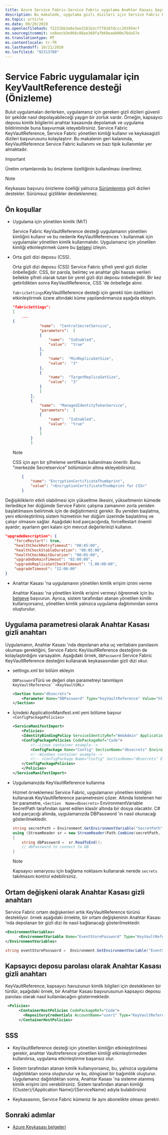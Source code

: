 ```yaml
---
title: Azure Service Fabric-Service Fabric uygulama Anahtar Kasası başvurularını kullanma
description: Bu makalede, uygulama gizli dizileri için Service Fabric KeyVaultReference desteğinin nasıl kullanılacağı açıklanmaktadır.
ms.topic: article
ms.date: 09/20/2019
ms.openlocfilehash: f2221bb3e8e3ee3181b2cff70107dccc203954cf
ms.sourcegitcommit: ce8eecb3e966c08ae368fafb69eaeb00e76da57e
ms.translationtype: MT
ms.contentlocale: tr-TR
ms.lasthandoff: 10/21/2020
ms.locfileid: "92313788"
---
```

# <a name="keyvaultreference-support-for-service-fabric-applications-preview"></a>Service Fabric uygulamalar için KeyVaultReference desteği (Önizleme)

Bulut uygulamaları derlerken, uygulamanız için gereken gizli dizileri güvenli bir şekilde nasıl depolayabileceği yaygın bir zorluk vardır. Örneğin, kapsayıcı deposu kimlik bilgilerini anahtar kasasında depolamak ve uygulama bildiriminde buna başvurmak isteyebilirsiniz. Service Fabric KeyVaultReference, Service Fabric yönetilen kimliği kullanır ve keykasagizli dizileri başvurusunu kolaylaştırır. Bu makalenin geri kalanında, KeyVaultReference Service Fabric kullanımı ve bazı tipik kullanımlar yer almaktadır.

> [!IMPORTANT]
> Üretim ortamlarında bu önizleme özelliğinin kullanılması önerilmez.

> [!NOTE]
> Keykasası başvuru önizleme özelliği yalnızca [Sürümlenmiş](../key-vault/general/about-keys-secrets-certificates.md#objects-identifiers-and-versioning) gizli dizileri destekler. Sürümsuz gizlilikler desteklenmez.

## <a name="prerequisites"></a>Ön koşullar

- Uygulama için yönetilen kimlik (MıT)
    
    Service Fabric KeyVaultReference desteği uygulamanın yönetilen kimliğini kullanır ve bu nedenle KeyVaultReferences 'ı kullanmak için uygulamalar yönetilen kimlik kullanmalıdır. Uygulamanız için yönetilen kimliği etkinleştirmek üzere bu [belgeyi](concepts-managed-identity.md) izleyin.

- Orta gizli dizi deposu (CSS).

    Orta gizli dizi deposu (CSS) Service Fabric şifreli yerel gizli diziler önbelleğidir. CSS, bir parola, belirteç ve anahtar gibi hassas verileri bellekte şifreli olarak tutan bir yerel gizli dizi deposu önbelleğidir. Bir kez getirildikten sonra KeyVaultReference, CSS 'de önbelleğe alınır.

    `fabricSettings`KeyVaultReference desteği için gerekli tüm özellikleri etkinleştirmek üzere altındaki küme yapılandırmanıza aşağıda ekleyin.

    ```json
    "fabricSettings": 
    [
        ...
    {
                "name":  "CentralSecretService",
                "parameters":  [
                {
                    "name":  "IsEnabled",
                    "value":  "true"
                },
                {
                    "name":  "MinReplicaSetSize",
                    "value":  "3"
                },
                {
                    "name":  "TargetReplicaSetSize",
                    "value":  "3"
                }
                ]
            },
            {
                "name":  "ManagedIdentityTokenService",
                "parameters":  [
                {
                    "name":  "IsEnabled",
                    "value":  "true"
                }
                ]
            }
            ]
    ```

    > [!NOTE] 
    > CSS için ayrı bir şifreleme sertifikası kullanılması önerilir. Bunu "merkezde Secretservice" bölümünün altına ekleyebilirsiniz.
    

    ```json
        {
            "name": "EncryptionCertificateThumbprint",
            "value": "<EncryptionCertificateThumbprint for CSS>"
        }
    ```
Değişikliklerin etkili olabilmesi için yükseltme ilkesini, yükseltmenin kümede ilerledikçe her düğümde Service Fabric çalışma zamanının zorla yeniden başlatılmasını belirtmek için de değiştirmeniz gerekir. Bu yeniden başlatma, yeni etkinleştirilmiş sistem hizmetinin her düğüm üzerinde başlatılmış ve çalışır olmasını sağlar. Aşağıdaki kod parçacığında, forceRestart önemli ayardır; ayarların geri kalanı için mevcut değerlerinizi kullanın.
```json
"upgradeDescription": {
    "forceRestart": true,
    "healthCheckRetryTimeout": "00:45:00",
    "healthCheckStableDuration": "00:05:00",
    "healthCheckWaitDuration": "00:05:00",
    "upgradeDomainTimeout": "02:00:00",
    "upgradeReplicaSetCheckTimeout": "1.00:00:00",
    "upgradeTimeout": "12:00:00"
}
```
- Anahtar Kasası 'na uygulamanın yönetilen kimlik erişim iznini verme

    Anahtar Kasası 'na yönetilen kimlik erişimi vermeyi öğrenmek için bu [belgeye](how-to-grant-access-other-resources.md) başvurun. Ayrıca, sistem tarafından atanan yönetilen kimlik kullanıyorsanız, yönetilen kimlik yalnızca uygulama dağıtımından sonra oluşturulur.

## <a name="keyvault-secret-as-application-parameter"></a>Uygulama parametresi olarak Anahtar Kasası gizli anahtarı
Uygulamanın, Anahtar Kasası 'nda depolanan arka uç veritabanı parolasını okuması gerektiğini, Service Fabric KeyVaultReference desteğinin de kolaylaştırdığını varsayalım. Aşağıdaki örnek, `DBPassword` Service Fabric KeyVaultReference desteğini kullanarak keykasasından gizli dizi okur.

- settings.xml bir bölüm ekleyin

    `DBPassword`Türü ve değeri olan parametreyi tanımlayın `KeyVaultReference``<KeyVaultURL>`

    ```xml
    <Section Name="dbsecrets">
        <Parameter Name="DBPassword" Type="KeyVaultReference" Value="https://vault200.vault.azure.net/secrets/dbpassword/8ec042bbe0ea4356b9b171588a8a1f32"/>
    </Section>
    ```
- İçindeki ApplicationManifest.xml yeni bölüme başvur `<ConfigPackagePolicies>`

    ```xml
    <ServiceManifestImport>
        <Policies>
        <IdentityBindingPolicy ServiceIdentityRef="WebAdmin" ApplicationIdentityRef="ttkappuser" />
        <ConfigPackagePolicies CodePackageRef="Code">
            <!--Linux container example-->
            <ConfigPackage Name="Config" SectionName="dbsecrets" EnvironmentVariableName="SecretPath" MountPoint="/var/secrets"/>
            <!--Windows container example-->
            <!-- <ConfigPackage Name="Config" SectionName="dbsecrets" EnvironmentVariableName="SecretPath" MountPoint="C:\secrets"/> -->
        </ConfigPackagePolicies>
        </Policies>
    </ServiceManifestImport>
    ```

- Uygulamanızda KeyVaultReference kullanma

    Hizmet örneklemesi Service Fabric, uygulamanın yönetilen kimliğini kullanarak KeyVaultReference parametresini çözer. Altında listelenen her bir parametre, `<Section  Name=dbsecrets>` EnvironmentVariable SecretPath tarafından işaret edilen klasör altında bir dosya olacaktır. C# kod parçacığı altında, uygulamanızda DBPassword 'ın nasıl okunacağı gösterilmektedir.

    ```C#
    string secretPath = Environment.GetEnvironmentVariable("SecretPath");
    using (StreamReader sr = new StreamReader(Path.Combine(secretPath, "DBPassword"))) 
    {
        string dbPassword =  sr.ReadToEnd();
        // dbPassword to connect to DB
    }
    ```
    > [!NOTE] 
    > Kapsayıcı senaryosu için bağlama noktasını kullanarak nerede `secrets` takılmasını kontrol edebilirsiniz.

## <a name="keyvault-secret-as-environment-variable"></a>Ortam değişkeni olarak Anahtar Kasası gizli anahtarı

Service Fabric ortam değişkenleri artık KeyVaultReference türünü destekliyor. örnek aşağıdaki örnekte, bir ortam değişkeninin Anahtar Kasası 'nda depolanan bir gizli dizi ile nasıl bağlanacağı gösterilmektedir.

```xml
<EnvironmentVariables>
      <EnvironmentVariable Name="EventStorePassword" Type="KeyVaultReference" Value="https://ttkvault.vault.azure.net/secrets/clustercert/e225bd97e203430d809740b47736b9b8"/>
</EnvironmentVariables>
```

```C#
string eventStorePassword =  Environment.GetEnvironmentVariable("EventStorePassword");
```
## <a name="keyvault-secret-as-container-repository-password"></a>Kapsayıcı deposu parolası olarak Anahtar Kasası gizli anahtarı
KeyVaultReference, kapsayıcı havuzunun kimlik bilgileri için desteklenen bir türdür, aşağıdaki örnek, bir Anahtar Kasası başvurusunun kapsayıcı deposu parolası olarak nasıl kullanılacağını göstermektedir.
```xml
 <Policies>
      <ContainerHostPolicies CodePackageRef="Code">
        <RepositoryCredentials AccountName="user1" Type="KeyVaultReference" Password="https://ttkvault.vault.azure.net/secrets/containerpwd/e225bd97e203430d809740b47736b9b8"/>
      </ContainerHostPolicies>
```
## <a name="faq"></a>SSS
- KeyVaultReference desteği için yönetilen kimliğin etkinleştirilmesi gerekir, anahtar Vaultreference yönetilen kimliği etkinleştirmeden kullanılırsa, uygulama etkinleştirme başarısız olur.

- Sistem tarafından atanan kimlik kullanıyorsanız, bu, yalnızca uygulama dağıtıldıktan sonra oluşturulur ve bu, döngüsel bir bağımlılık oluşturur. Uygulamanız dağıtıldıktan sonra, Anahtar Kasası 'na sisteme atanmış kimlik erişimi izni verebilirsiniz. Sistem tarafından atanan kimliği {Cluster}/{Application Name}/{ServiceName} adıyla bulabilirsiniz

- Keykasasının, Service Fabric kümeniz ile aynı abonelikte olması gerekir. 

## <a name="next-steps"></a>Sonraki adımlar

* [Azure Keykasası belgeleri](../key-vault/index.yml)